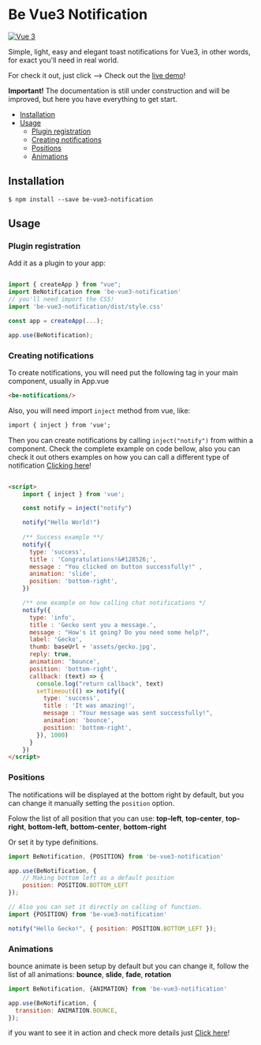 # Be Vue3 Notification

[![Vue 3](https://img.shields.io/badge/Vue-3-green)](https://img.shields.io/badge/Vue-3-green)

Simple, light, easy and elegant toast notifications for Vue3, in other words, for exact you'll need in real world.

For check it out, just click --> Check out the [live demo](https://bernanr.github.io/be-vue3-notification/)!

**Important!** The documentation is still under construction and will be improved, but here you have everything to get start.

- [Installation](#installation)
- [Usage](#usage)
  - [Plugin registration](#plugin-registration)
  - [Creating notifications](#creating-notifications)
  - [Positions](#positions)
  - [Animations](#animations)

## Installation
```
$ npm install --save be-vue3-notification
```

## Usage

### Plugin registration

Add it as a plugin to your app:

```javascript

import { createApp } from "vue";
import BeNotification from 'be-vue3-notification'
// you'll need import the CSS!
import 'be-vue3-notification/dist/style.css'

const app = createApp(...);

app.use(BeNotification);
```

### Creating notifications

To create notifications, you will need put the following tag in your main component, usually in App.vue

```html
<be-notifications/>
```
Also, you will need import `inject` method from vue, like: 

```html
import { inject } from 'vue';
```
Then you can create notifications by calling `inject("notify")` from within a component. Check the complete example on code bellow, also you can check it out others examples on how you can call a different type of notification [Clicking here](https://bernanr.github.io/be-vue3-notification/)! 

```html

<script>
    import { inject } from 'vue';

    const notify = inject("notify")

    notify("Hello World!")
  
    /** Success example **/
    notify({
      type: 'success',
      title : 'Congratulations!&#128526;',
      message : "You clicked on button successfully!" ,
      animation: 'slide',
      position: 'bottom-right',
    })

    /** one example on how calling chat notifications */
    notify({
      type: 'info',
      title : 'Gecko sent you a message.',
      message : "How's it going? Do you need some help?",
      label: 'Gecko',
      thumb: baseUrl + 'assets/gecko.jpg',
      reply: true,
      animation: 'bounce',
      position: 'bottom-right',
      callback: (text) => {
        console.log("return callback", text)
        setTimeout(() => notify({
          type: 'success',
          title : 'It was amazing!',
          message : "Your message was sent successfully!",
          animation: 'bounce',
          position: 'bottom-right',
        }), 1000)        
      }
    }) 
</script>
```

### Positions

The notifications will be displayed at the bottom right by default, but you can change it manually setting the `position` option.

Folow the list of all position that you can use:
**top-left**,
**top-center**,
**top-right**,
**bottom-left**,
**bottom-center**,
**bottom-right**

Or set it by type definitions.

```javascript
import BeNotification, {POSITION} from 'be-vue3-notification'

app.use(BeNotification, {
    // Making bottom left as a default position
    position: POSITION.BOTTOM_LEFT
});

// Also you can set it directly on calling of function.
import {POSITION} from 'be-vue3-notification'

notify("Hello Gecko!", { position: POSITION.BOTTOM_LEFT });
```

### Animations

bounce animate is been setup by default but you can change it, follow the list of all animations:
**bounce**,
**slide**,
**fade**,
**rotation**

```javascript
import BeNotification, {ANIMATION} from 'be-vue3-notification'

app.use(BeNotification, {
  transition: ANIMATION.BOUNCE,
});
```

if you want to see it in action and check more details just [Click here](https://bernanr.github.io/be-vue3-notification/)!
